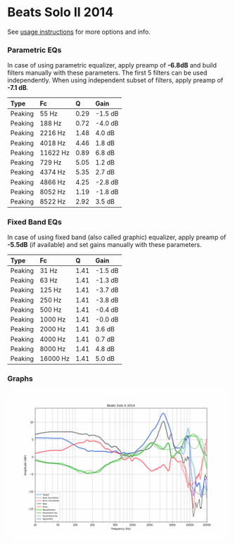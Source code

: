 # Beats Solo II 2014
See [usage instructions](https://github.com/jaakkopasanen/AutoEq#usage) for more options and info.

### Parametric EQs
In case of using parametric equalizer, apply preamp of **-6.8dB** and build filters manually
with these parameters. The first 5 filters can be used independently.
When using independent subset of filters, apply preamp of **-7.1 dB**.

| Type    | Fc       |    Q | Gain    |
|:--------|:---------|:-----|:--------|
| Peaking | 55 Hz    | 0.29 | -1.5 dB |
| Peaking | 188 Hz   | 0.72 | -4.0 dB |
| Peaking | 2216 Hz  | 1.48 | 4.0 dB  |
| Peaking | 4018 Hz  | 4.46 | 1.8 dB  |
| Peaking | 11622 Hz | 0.89 | 6.8 dB  |
| Peaking | 729 Hz   | 5.05 | 1.2 dB  |
| Peaking | 4374 Hz  | 5.35 | 2.7 dB  |
| Peaking | 4866 Hz  | 4.25 | -2.8 dB |
| Peaking | 8052 Hz  | 1.19 | -1.8 dB |
| Peaking | 8522 Hz  | 2.92 | 3.5 dB  |

### Fixed Band EQs
In case of using fixed band (also called graphic) equalizer, apply preamp of **-5.5dB**
(if available) and set gains manually with these parameters.

| Type    | Fc       |    Q | Gain    |
|:--------|:---------|:-----|:--------|
| Peaking | 31 Hz    | 1.41 | -1.5 dB |
| Peaking | 63 Hz    | 1.41 | -1.3 dB |
| Peaking | 125 Hz   | 1.41 | -3.7 dB |
| Peaking | 250 Hz   | 1.41 | -3.8 dB |
| Peaking | 500 Hz   | 1.41 | -0.4 dB |
| Peaking | 1000 Hz  | 1.41 | -0.0 dB |
| Peaking | 2000 Hz  | 1.41 | 3.6 dB  |
| Peaking | 4000 Hz  | 1.41 | 0.7 dB  |
| Peaking | 8000 Hz  | 1.41 | 4.8 dB  |
| Peaking | 16000 Hz | 1.41 | 5.0 dB  |

### Graphs
![](./Beats%20Solo%20II%202014.png)